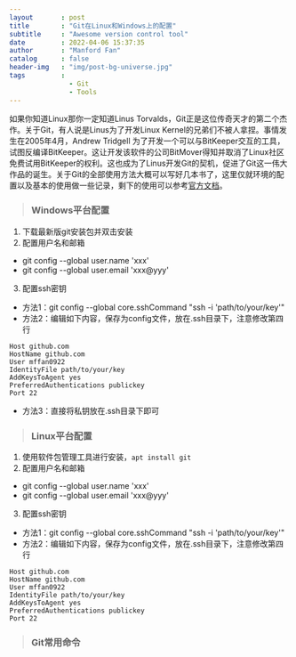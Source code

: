 ```yaml
---
layout       : post
title        : "Git在Linux和Windows上的配置"
subtitle     : "Awesome version control tool"
date         : 2022-04-06 15:37:35
author       : "Manford Fan"
catalog      : false
header-img   : "img/post-bg-universe.jpg"
tags         :
               - Git
               - Tools
---
```


如果你知道Linux那你一定知道Linus Torvalds，Git正是这位传奇天才的第二个杰作。关于Git，有人说是Linus为了开发Linux Kernel的兄弟们不被人拿捏。事情发生在2005年4月，Andrew Tridgell 为了开发一个可以与BitKeeper交互的工具，试图反编译BitKeeper。这让开发该软件的公司BitMover得知并取消了Linux社区免费试用BitKeeper的权利。这也成为了Linus开发Git的契机，促进了Git这一伟大作品的诞生。关于Git的全部使用方法大概可以写好几本书了，这里仅就环境的配置以及基本的使用做一些记录，剩下的使用可以参考[官方文档](https://git-scm.com/)。

> ### Windows平台配置

1. 下载最新版git安装包并双击安装
2. 配置用户名和邮箱
  - git config --global user.name 'xxx'
  - git config --global user.email 'xxx@yyy'
3. 配置ssh密钥
  - 方法1：git config --global core.sshCommand "ssh -i 'path/to/your/key'"
  - 方法2：编辑如下内容，保存为config文件，放在.ssh目录下，注意修改第四行
  ```
  Host github.com
  HostName github.com
  User mffan0922
  IdentityFile path/to/your/key
  AddKeysToAgent yes 
  PreferredAuthentications publickey
  Port 22
  ```
  - 方法3：直接将私钥放在.ssh目录下即可

> ### Linux平台配置

1. 使用软件包管理工具进行安装，`apt install git`
2. 配置用户名和邮箱
  - git config --global user.name 'xxx'
  - git config --global user.email 'xxx@yyy'
3. 配置ssh密钥
  - 方法1：git config --global core.sshCommand "ssh -i 'path/to/your/key'"
  - 方法2：编辑如下内容，保存为config文件，放在.ssh目录下，注意修改第四行
  ```
  Host github.com
  HostName github.com
  User mffan0922
  IdentityFile path/to/your/key
  AddKeysToAgent yes 
  PreferredAuthentications publickey
  Port 22
  ```

> ### Git常用命令


